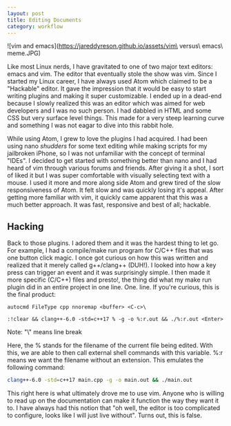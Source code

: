 ```yaml
---
layout: post
title: Editing Documents
category: workflow
---
```

	
![vim and emacs](https://jareddyreson.github.io/assets/vim\ versus\ emacs\ meme.JPG)

Like most Linux nerds, I have gravitated to one of two major text editors: emacs and vim. The editor that eventually stole the show was vim. Since I started my Linux career, I have always used Atom which claimed to be a "Hackable" editor. It gave the impression that it would be easy to start writing plugins and making it super customizable. I ended up in a dead-end because I slowly realized this was an editor which was aimed for web developers and I was no such person. I had dabbled in HTML and some CSS but very surface level things. This made for a very steep learning curve and something I was not eagar to dive into this rabbit hole. 

While using Atom, I grew to love the plugins I had acquired. I had been using nano *shudders* for some text editing while making scripts for my jailbroken iPhone, so I was not unfamiliar with the concept of terminal "IDEs". I decided to get started with something better than nano and I had heard of vim through various forums and friends. After giving it a shot, I sort of liked it but I was super comfortable with visually selecting text with a mouse. I used it more and more along side Atom and grew tired of the slow responsiveness of Atom. It felt slow and was quickly losing it's appeal. After getting more familiar with vim, it quickly came apparent that this was a much better approach. It was fast, responsive and best of all; hackable.

## Hacking

Back to those plugins. I adored them and it was the hardest thing to let go. For example, I had a compile/make run program for C/C++ files that was one button click magic. I once got curious on how this was written and realized that it merely called g++/clang++ (DUH!). I looked into how a key press can trigger an event and it was surprisingly simple. I then made it more specific (C/C++) files and presto!, the thing did what my make run plugin did in an entire project in one line. One. line. If you're curious, this is the final product:

```vim
autocmd FileType cpp nnoremap <buffer> <C-c>\

:!clear && clang++-6.0 -std=c++17 % -g -o %:r.out && ./%:r.out <Enter>

```
Note: "\\" means line break

Here, the % stands for the filename of the current file being edited. With this, we are able to then call external shell commands with this variable. %:r means we want the filename without an extension. This emulates the following command:

```bash
clang++-6.0 -std=c++17 main.cpp -g -o main.out && ./main.out
```

This right here is what ultimately drove me to use vim. Anyone who is willing to read up on the documentation can make it function the way they want it to. I have always had this notion that "oh well, the editor is too complicated to configure, looks like I will just live without". Turns out, this is false.
